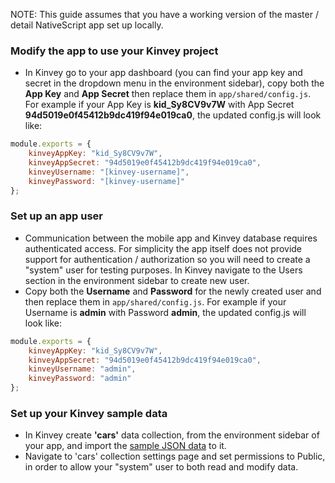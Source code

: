 NOTE: This guide assumes that you have a working version of the master / detail NativeScript app set up locally.

### Modify the app to use your Kinvey project

 - In Kinvey go to your app dashboard (you can find your app key and secret in the dropdown menu in the environment sidebar), copy both the **App Key** and **App Secret** then replace them in `app/shared/config.js`. For example if your App Key is **kid_Sy8CV9v7W** with App Secret **94d5019e0f45412b9dc419f94e019ca0**, the updated config.js will look like:
```javascript
module.exports = {
    kinveyAppKey: "kid_Sy8CV9v7W",
    kinveyAppSecret: "94d5019e0f45412b9dc419f94e019ca0",
    kinveyUsername: "[kinvey-username]",
    kinveyPassword: "[kinvey-username]"
};
```

### Set up an app user
 - Communication between the mobile app and Kinvey database requires authenticated access. For simplicity the app itself does not provide support for authentication / authorization so you will need to create a "system" user for testing purposes. In Kinvey navigate to the Users section in the environment sidebar to create new user.
 - Copy both the **Username** and **Password** for the newly created user and then replace them in `app/shared/config.js`. For example if your Username is **admin** with Password **admin**, the updated config.js will look like:
```javascript
module.exports = {
    kinveyAppKey: "kid_Sy8CV9v7W",
    kinveyAppSecret: "94d5019e0f45412b9dc419f94e019ca0",
    kinveyUsername: "admin",
    kinveyPassword: "admin"
};
```

### Set up your Kinvey sample data
 - In Kinvey create **'cars'** data collection, from the environment sidebar of your app, and import the [sample JSON data](https://github.com/NativeScript/template-master-detail-kinvey/blob/master/tools/kinvey/car-rental-export-public.json) to it.
 - Navigate to 'cars' collection settings page and set permissions to Public, in order to allow your "system" user to both read and modify data.
 